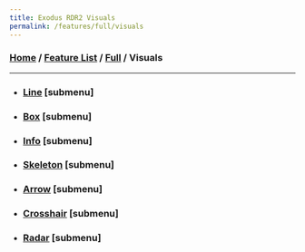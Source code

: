 ```yaml
---
title: Exodus RDR2 Visuals
permalink: /features/full/visuals
---
```

### [Home](/) / [Feature List](/features) / [Full](/features/full) / Visuals
---
- ### [Line](visuals/line) [submenu]
- ### [Box](visuals/box) [submenu]
- ### [Info](visuals/info) [submenu]
- ### [Skeleton](visuals/skeleton) [submenu]
- ### [Arrow](visuals/arrow) [submenu]
- ### [Crosshair](visuals/crosshair) [submenu]
- ### [Radar](visuals/radar) [submenu]
